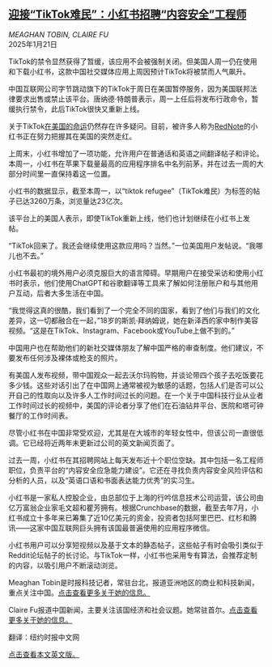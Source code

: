 <!--1737428822000-->
[迎接“TikTok难民”：小红书招聘“内容安全”工程师](https://cn.nytimes.com/technology/20250121/tiktok-ban-rednote-xiaohongshu-adapts/)
------

<address>MEAGHAN TOBIN, CLAIRE FU</address><time pudate="2025-01-21 10:59:23" datetime="2025-01-21 10:59:23">2025年1月21日</time><section><p>TikTok的禁令显然获得了暂缓，该应用不会被强制关闭。但美国人周一仍在使用和下载小红书，这款中国社交媒体应用上周因预计TikTok将被禁而人气飙升。</p><p>中国互联网公司字节跳动旗下的TikTok于周日在美国暂停服务，因为美国联邦法律要求出售或禁止该平台。唐纳德·特朗普表示，周一上任后将发布行政命令，暂缓执行禁令，此后TikTok很快又重新上线。</p><p>关于TikTok<a href="https://www.nytimes.com/2025/01/19/technology/trump-tiktok-ban-executive-order.html" title="Link: https://www.nytimes.com/2025/01/19/technology/trump-tiktok-ban-executive-order.html">在美国的命运</a>仍然存在许多疑问。目前，被许多人称为<a href="https://www.nytimes.com/2025/01/17/us/politics/tiktok-ban-rednote-owner.html">RedNote</a>的小红书正在努力把握其在美国的突然走红。</p><p>上周末，小红书增加了一项功能，允许用户在普通话和英语之间翻译帖子和评论。本周一，小红书在苹果下载量最高的应用程序排名中名列前茅，并在过去一周的大部分时间里一直保持着这一位置。</p><p>小红书的数据显示，截至本周一，以“tiktok refugee”（TikTok难民）为标签的帖子已达3260万条，浏览量达23亿次。</p><p>该平台上的美国人表示，即使TikTok重新上线，他们也计划继续在小红书上发帖。</p><p>“TikTok回来了。我还会继续使用这款应用吗？当然。”一位美国用户发帖说。“我哪儿也不去。”</p><p>小红书最初的境外用户必须克服巨大的语言障碍。早期用户在接受采访和使用小红书时表示，他们使用ChatGPT和谷歌翻译等工具来了解如何注册账户和与其他用户互动，后者大多生活在中国。</p><p>“我觉得这真的很酷，我们看到了一个完全不同的国家，看到了他们与我们的文化差异，这一切都融合在一起，”18岁的斯凯·拜纳姆说，她在新泽西的家中制作美容视频。“这是在TikTok、Instagram、Facebook或YouTube上做不到的。”</p><p>中国用户也在帮助他们的新社交媒体朋友了解中国严格的审查制度。他们建议，不要发布任何涉及裸体或枪支的照片。</p><p>有美国人发布视频，带中国观众一起去沃尔玛购物，并谈论带四个孩子去吃饭要花多少钱。这些对话引出了在中国网上通常被视为敏感的话题，包括人们是否可以公开自己的性取向以及许多人工作时间过长的问题。在一个关于中国科技行业从业者工作时间过长的视频中，美国的评论者分享了他们在石油钻井平台、医院和塔可钟餐厅的工作时间表。</p><p>尽管小红书在中国非常受欢迎，尤其是在大城市的年轻女性中，但该公司一直很低调。它已经将近两年未更新过公司的英文新闻页面了。</p><p>过去一周，小红书在其招聘网站上每天发布近十个职位空缺。其中包括一名工程师职位，负责平台的“内容安全应急能力建设”。它还在寻找负责内容安全风险评估和分析的人员，以及“英语口语和书面表达能力优秀”的实习生。</p><p>小红书是一家私人控股企业，由总部位于上海的行吟信息技术公司运营，该公司由亿万富翁企业家毛文超和瞿芳拥有。根据Crunchbase的数据，截至去年7月，小红书成立十多年来已筹集了近10亿美元的资金，投资者包括阿里巴巴、红杉和腾讯——这家中国互联网巨头拥有该国最普遍使用的应用程序微信。</p><p>小红书用户可以分享短视频以及基于文本的静态帖子，这些帖子有时会吸引类似于Reddit论坛帖子的长讨论。与TikTok一样，小红书也采用专有算法，会推荐定制的内容，以吸引用户不断滚动浏览。</p></section><footer><p>Meaghan Tobin是时报科技记者，常驻台北，报道亚洲地区的商业和科技新闻，重点关注中国。<a rel="nofollow" target="_blank" href="https://www.nytimes.com/by/meaghan-tobin">点击查看更多关于她的信息。</a></p><p>Claire Fu报道中国新闻，主要关注该国经济和社会议题。她常驻首尔。<a rel="nofollow" target="_blank" href="https://www.nytimes.com/by/claire-fu">点击查看更多关于她的信息。</a></p><p>翻译：纽约时报中文网</p><a rel="nofollow" target="_blank" href="https://www.nytimes.com/2025/01/20/business/tiktok-ban-rednote-xiaohongshu-adapts.html">点击查看本文英文版。</a></footer>
